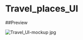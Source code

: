 # Travel_places_UI

##Preview

![Travel_UI-mockup jpg](https://user-images.githubusercontent.com/38382273/115580169-864c2800-a2cf-11eb-866d-f1332acfd7ca.png)
